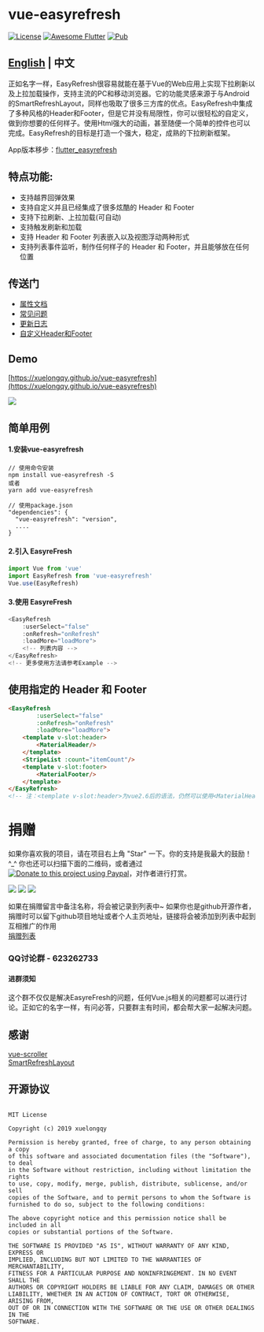 # vue-easyrefresh

[![License](https://img.shields.io/badge/license-MIT-green.svg)](/LICENSE)
[![Awesome Flutter](https://img.shields.io/badge/Awesome-Vue-orange.svg)](https://vuejs.org)
[![Pub](https://img.shields.io/badge/npm-v1.0.6-orange.svg)](https://www.npmjs.com/package/vue-easyrefresh)

## [English](https://github.com/xuelongqy/vue-easyrefresh/blob/master/README_EN.md) | 中文

正如名字一样，EasyRefresh很容易就能在基于Vue的Web应用上实现下拉刷新以及上拉加载操作，支持主流的PC和移动浏览器。它的功能灵感来源于与Android的SmartRefreshLayout，同样也吸取了很多三方库的优点。EasyRefresh中集成了多种风格的Header和Footer，但是它并没有局限性，你可以很轻松的自定义，做到你想要的任何样子。使用Html强大的动画，甚至随便一个简单的控件也可以完成。EasyRefresh的目标是打造一个强大，稳定，成熟的下拉刷新框架。

App版本移步：[flutter_easyrefresh](https://github.com/xuelongqy/flutter_easyrefresh)

## 特点功能:

 - 支持越界回弹效果
 - 支持自定义并且已经集成了很多炫酷的 Header 和 Footer
 - 支持下拉刷新、上拉加载(可自动)
 - 支持触发刷新和加载
 - 支持 Header 和 Footer 列表嵌入以及视图浮动两种形式
 - 支持列表事件监听，制作任何样子的 Header 和 Footer，并且能够放在任何位置
 
## 传送门

 - [属性文档](https://github.com/xuelongqy/vue-easyrefresh/blob/master/art/md/cn/PROPERTY.md)
 - [常见问题](https://github.com/xuelongqy/vue-easyrefresh/blob/master/art/md/cn/FAQ.md)
 - [更新日志](https://github.com/xuelongqy/vue-easyrefresh/blob/master/art/md/cn/CHANGELOG.md)
 - [自定义Header和Footer](https://github.com/xuelongqy/vue-easyrefresh/blob/master/art/md/cn/CUSTOM_HEADER_FOOTER.md)

## Demo
[https://xuelongqy.github.io/vue-easyrefresh](https://xuelongqy.github.io/vue-easyrefresh)

![](https://raw.githubusercontent.com/xuelongqy/vue-easyrefresh/master/art/image/demo_QRCode.png)
 
## 简单用例
#### 1.安装vue-easyrefresh
```
// 使用命令安装
npm install vue-easyrefresh -S
或者
yarn add vue-easyrefresh

// 使用package.json
"dependencies": {
  "vue-easyrefresh": "version",
  ....
}
```
#### 2.引入 EasyreFresh
```javascript
import Vue from 'vue'
import EasyRefresh from 'vue-easyrefresh'
Vue.use(EasyRefresh)
```
#### 3.使用 EasyreFresh
```javascript
<EasyRefresh
    :userSelect="false"
    :onRefresh="onRefresh"
    :loadMore="loadMore">
    <!-- 列表内容 -->
</EasyRefresh>
<!-- 更多使用方法请参考Example -->
```

## 使用指定的 Header 和 Footer
```html
<EasyRefresh
        :userSelect="false"
        :onRefresh="onRefresh"
        :loadMore="loadMore">
    <template v-slot:header>
        <MaterialHeader/>
    </template>
    <StripeList :count="itemCount"/>
    <template v-slot:footer>
        <MaterialFooter/>
    </template>
</EasyRefresh>
<!-- 注：<template v-slot:header>为vue2.6后的语法，仍然可以使用<MaterialHeader slot="header"/> -->
```

# 捐赠
如果你喜欢我的项目，请在项目右上角 "Star" 一下。你的支持是我最大的鼓励！ ^_^
你也还可以扫描下面的二维码，或者通过[![Donate to this project using Paypal](https://img.shields.io/badge/paypal-donate-yellow.svg)](https://www.paypal.com/cgi-bin/webscr?cmd=_s-xclick&hosted_button_id=334PPRBZTY3J8&source=url)，对作者进行打赏。  

![](https://raw.githubusercontent.com/xuelongqy/donation/master/pay_alipay.jpg?raw=true) ![](https://raw.githubusercontent.com/xuelongqy/donation/master/pay_wxpay.jpg?raw=true) ![](https://raw.githubusercontent.com/xuelongqy/donation/master/pay_tencent.jpg?raw=true)

如果在捐赠留言中备注名称，将会被记录到列表中~ 如果你也是github开源作者，捐赠时可以留下github项目地址或者个人主页地址，链接将会被添加到列表中起到互相推广的作用  
[捐赠列表](https://github.com/xuelongqy/donation/blob/master/DONATIONLIST.md)

### QQ讨论群 - 623262733
#### 进群须知
这个群不仅仅是解决EasyreFresh的问题，任何Vue.js相关的问题都可以进行讨论。正如它的名字一样，有问必答，只要群主有时间，都会帮大家一起解决问题。

## 感谢
[vue-scroller](https://github.com/wangdahoo/vue-scroller)   
[SmartRefreshLayout](https://github.com/scwang90/SmartRefreshLayout)  

## 开源协议
 
```
 
MIT License

Copyright (c) 2019 xuelongqy

Permission is hereby granted, free of charge, to any person obtaining a copy
of this software and associated documentation files (the "Software"), to deal
in the Software without restriction, including without limitation the rights
to use, copy, modify, merge, publish, distribute, sublicense, and/or sell
copies of the Software, and to permit persons to whom the Software is
furnished to do so, subject to the following conditions:

The above copyright notice and this permission notice shall be included in all
copies or substantial portions of the Software.

THE SOFTWARE IS PROVIDED "AS IS", WITHOUT WARRANTY OF ANY KIND, EXPRESS OR
IMPLIED, INCLUDING BUT NOT LIMITED TO THE WARRANTIES OF MERCHANTABILITY,
FITNESS FOR A PARTICULAR PURPOSE AND NONINFRINGEMENT. IN NO EVENT SHALL THE
AUTHORS OR COPYRIGHT HOLDERS BE LIABLE FOR ANY CLAIM, DAMAGES OR OTHER
LIABILITY, WHETHER IN AN ACTION OF CONTRACT, TORT OR OTHERWISE, ARISING FROM,
OUT OF OR IN CONNECTION WITH THE SOFTWARE OR THE USE OR OTHER DEALINGS IN THE
SOFTWARE.

 
 ```
